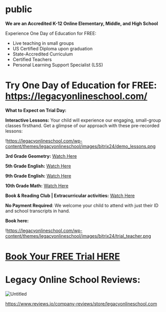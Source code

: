 # public
**We are an Accredited K-12 Online Elementary, Middle, and High School**

Experience One Day of Education for FREE:

- Live teaching in small groups
- US Certified Diploma upon graduation
- State-Accredited Curriculum
- Certified Teachers
- Personal Learning Support Specialist (LSS)

# **Try One Day of Education for FREE:** https://legacyonlineschool.com/

**What to Expect on Trial Day:**

**Interactive Lessons:** Your child will experience our engaging, small-group classes firsthand. Get a glimpse of our approach with these pre-recorded lessons:

!https://legacyonlineschool.com/wp-content/themes/legacyonlineschool/images/bitrix24/demo_lessons.png

**3rd Grade Geometry:** [Watch Here](https://legacyonlineschool.bitrix24.com/pub/mail/click.php?tag=crm.eyJ1cm4iOiIzMTIyNi1WQzlDWFQifQ%3D%3D&url=https%3A%2F%2Fyoutu.be%2FJgjK8IGt9Ss%3Fb24form_user%3D2.7610-1703588147-44d43984df72430e39ea80b74d6434c955fa003500633bb44a69d89541a1d8b1&sign=b6d4c780f5abead16a20f5fd941b8a2632d1795f68e867c5d8542e909a59bedc)

**5th Grade English:** [Watch Here](https://legacyonlineschool.bitrix24.com/pub/mail/click.php?tag=crm.eyJ1cm4iOiIzMTIyNi1WQzlDWFQifQ%3D%3D&url=https%3A%2F%2Fyoutu.be%2FvR7VW7n9aKA%3Fb24form_user%3D2.7610-1703588147-44d43984df72430e39ea80b74d6434c955fa003500633bb44a69d89541a1d8b1&sign=5f8d8f9684276b6b9c56f1fb9487890c0233e95764657b301d830214a5e62f71)

**9th Grade English:** [Watch Here](https://legacyonlineschool.bitrix24.com/pub/mail/click.php?tag=crm.eyJ1cm4iOiIzMTIyNi1WQzlDWFQifQ%3D%3D&url=https%3A%2F%2Fyoutu.be%2FriqcQ1Ey_xQ%3Fb24form_user%3D2.7610-1703588147-44d43984df72430e39ea80b74d6434c955fa003500633bb44a69d89541a1d8b1&sign=31309b27dce1ee638251c4857080b1e2c926fdef0f20e94fde53ab76cadf3691)

**10th Grade Math:** [Watch Here](https://legacyonlineschool.bitrix24.com/pub/mail/click.php?tag=crm.eyJ1cm4iOiIzMTIyNi1WQzlDWFQifQ%3D%3D&url=https%3A%2F%2Fyoutu.be%2F2cKXDRQ_A5g%3Fb24form_user%3D2.7610-1703588147-44d43984df72430e39ea80b74d6434c955fa003500633bb44a69d89541a1d8b1&sign=a3552b61b521b7dd380043be3f77e854480c5c1c0b60245740ff671857e732b7)

**Book & Reading Club | Extracurricular activities:** [Watch Here](https://legacyonlineschool.bitrix24.com/pub/mail/click.php?tag=crm.eyJ1cm4iOiIzMTIyNi1WQzlDWFQifQ%3D%3D&url=https%3A%2F%2Fwww.youtube.com%2Fwatch%3Fv%3DIVN0Ng7Rdls%26list%3DPLOedjrrp_u_dGkJfjboBt1EWhLt6u3dSv%26index%3D6%26b24form_user%3D2.7610-1703588147-44d43984df72430e39ea80b74d6434c955fa003500633bb44a69d89541a1d8b1&sign=f4c166e2784b4d785fc808ab7ac1860663655891b5a6d5c9ee2858c97cc35b0f)

**No Payment Required**: We welcome your child to attend with just their ID and school transcripts in hand.

**Book here:**

!https://legacyonlineschool.com/wp-content/themes/legacyonlineschool/images/bitrix24/trial_teacher.png

# [**Book Your FREE Trial HERE**](https://legacyonlineschool.bitrix24.com/pub/mail/click.php?tag=crm.eyJ1cm4iOiIzMTIyNi1WQzlDWFQifQ%3D%3D&url=https%3A%2F%2Fcalendly.com%2Ftrial-teacher2-legacyonlineschool%3Fb24form_user%3D2.7610-1703588147-44d43984df72430e39ea80b74d6434c955fa003500633bb44a69d89541a1d8b1&sign=6e73c51f3a5c61175632439ce8bd9eaaa27aba880aaf49c0dac9cdb0e1211cc2)

# **Legacy Online School Reviews:**

![Untitled](https://prod-files-secure.s3.us-west-2.amazonaws.com/bce686f9-68b0-42b2-8704-3f275822f0a6/1b8263cd-bee3-4c64-8ea8-1318aafa3243/Untitled.png)

https://www.reviews.io/company-reviews/store/legacyonlineschool.com
